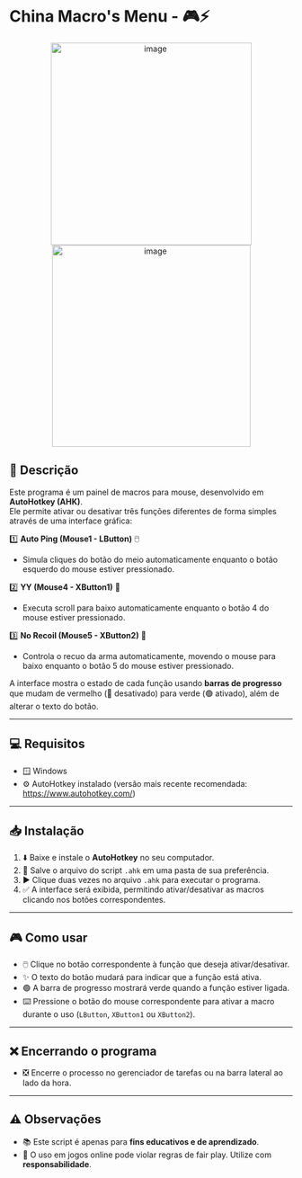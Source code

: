 # China Macro's Menu - 🎮⚡
<p align="center">
   <img width="357" height="360" alt="image" src="https://github.com/user-attachments/assets/823f02d8-52ed-407a-af63-e88b0d7c470f" />
   <img width="353" height="359" alt="image" src="https://github.com/user-attachments/assets/cd3061a8-a2ef-4fe8-b95b-8de90fbf1756" />
</p>

## 📌 Descrição
Este programa é um painel de macros para mouse, desenvolvido em **AutoHotkey (AHK)**.  
Ele permite ativar ou desativar três funções diferentes de forma simples através de uma interface gráfica:

1️⃣ **Auto Ping (Mouse1 - LButton)** 🖱️  
   - Simula cliques do botão do meio automaticamente enquanto o botão esquerdo do mouse estiver pressionado.
   
2️⃣ **YY (Mouse4 - XButton1)** 🔄  
   - Executa scroll para baixo automaticamente enquanto o botão 4 do mouse estiver pressionado.
   
3️⃣ **No Recoil (Mouse5 - XButton2)** 🎯  
   - Controla o recuo da arma automaticamente, movendo o mouse para baixo enquanto o botão 5 do mouse estiver pressionado.

A interface mostra o estado de cada função usando **barras de progresso** que mudam de vermelho (🔴 desativado) para verde (🟢 ativado), além de alterar o texto do botão.

---

## 💻 Requisitos
- 🪟 Windows  
- ⚙️ AutoHotkey instalado (versão mais recente recomendada: https://www.autohotkey.com/)  

---

## 📥 Instalação
1. ⬇️ Baixe e instale o **AutoHotkey** no seu computador.  
2. 📂 Salve o arquivo do script `.ahk` em uma pasta de sua preferência.  
3. ▶️ Clique duas vezes no arquivo `.ahk` para executar o programa.  
4. ✅ A interface será exibida, permitindo ativar/desativar as macros clicando nos botões correspondentes.  

---

## 🎮 Como usar
- 🖱️ Clique no botão correspondente à função que deseja ativar/desativar.  
- ✨ O texto do botão mudará para indicar que a função está ativa.  
- 🟢 A barra de progresso mostrará verde quando a função estiver ligada.  
- ⌨️ Pressione o botão do mouse correspondente para ativar a macro durante o uso (`LButton`, `XButton1` ou `XButton2`).  

---

## ❌ Encerrando o programa
- ❎ Encerre o processo no gerenciador de tarefas ou na barra lateral ao lado da hora.

---

## ⚠️ Observações
- 📚 Este script é apenas para **fins educativos e de aprendizado**.  
- 🚫 O uso em jogos online pode violar regras de fair play. Utilize com **responsabilidade**.  

